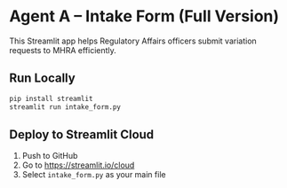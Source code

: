 # Agent A – Intake Form (Full Version)

This Streamlit app helps Regulatory Affairs officers submit variation requests to MHRA efficiently.

## Run Locally

```bash
pip install streamlit
streamlit run intake_form.py
```

## Deploy to Streamlit Cloud

1. Push to GitHub
2. Go to https://streamlit.io/cloud
3. Select `intake_form.py` as your main file

